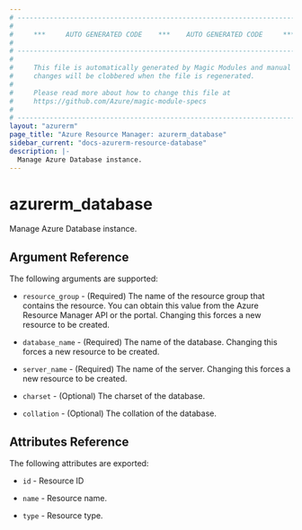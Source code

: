 ```yaml
---
# ----------------------------------------------------------------------------
#
#     ***     AUTO GENERATED CODE    ***    AUTO GENERATED CODE     ***
#
# ----------------------------------------------------------------------------
#
#     This file is automatically generated by Magic Modules and manual
#     changes will be clobbered when the file is regenerated.
#
#     Please read more about how to change this file at
#     https://github.com/Azure/magic-module-specs
#
# ----------------------------------------------------------------------------
layout: "azurerm"
page_title: "Azure Resource Manager: azurerm_database"
sidebar_current: "docs-azurerm-resource-database"
description: |-
  Manage Azure Database instance.
---
```


# azurerm_database

Manage Azure Database instance.


## Argument Reference

The following arguments are supported:

* `resource_group` - (Required) The name of the resource group that contains the resource. You can obtain this value from the Azure Resource Manager API or the portal. Changing this forces a new resource to be created.

* `database_name` - (Required) The name of the database. Changing this forces a new resource to be created.

* `server_name` - (Required) The name of the server. Changing this forces a new resource to be created.

* `charset` - (Optional) The charset of the database.

* `collation` - (Optional) The collation of the database.

## Attributes Reference

The following attributes are exported:

* `id` - Resource ID

* `name` - Resource name.

* `type` - Resource type.
